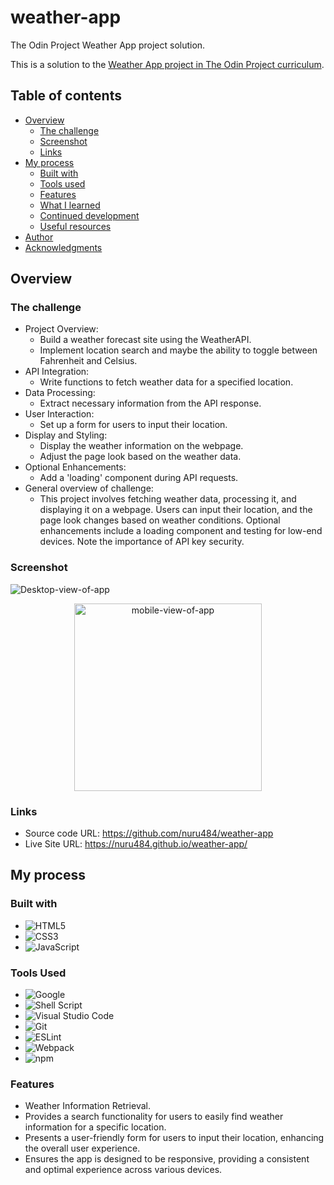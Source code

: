 # weather-app

The Odin Project Weather App project solution.

This is a solution to the [Weather App project in The Odin Project curriculum](https://www.theodinproject.com/lessons/node-path-javascript-weather-app).

## Table of contents

- [Overview](#overview)
  - [The challenge](#the-challenge)
  - [Screenshot](#screenshot)
  - [Links](#links)
- [My process](#my-process)
  - [Built with](#built-with)
  - [Tools used](#tools-used)
  - [Features](#features)
  - [What I learned](#what-i-learned)
  - [Continued development](#continued-development)
  - [Useful resources](#useful-resources)
- [Author](#author)
- [Acknowledgments](#acknowledgments)

## Overview

### The challenge

- Project Overview:
  - Build a weather forecast site using the WeatherAPI.
  - Implement location search and maybe the ability to toggle between Fahrenheit and Celsius.
- API Integration:
  - Write functions to fetch weather data for a specified location.
- Data Processing:
  - Extract necessary information from the API response.
- User Interaction:
  - Set up a form for users to input their location.
- Display and Styling:
  - Display the weather information on the webpage.
  - Adjust the page look based on the weather data.
- Optional Enhancements:
  - Add a 'loading' component during API requests.
- General overview of challenge:
  - This project involves fetching weather data, processing it, and displaying it on a webpage. Users can input their location, and the page look changes based on weather conditions. Optional enhancements include a loading component and testing for low-end devices. Note the importance of API key security.

### Screenshot

![Desktop-view-of-app](./assets/weather-app-desktop-view.png)

<div align="center">
  <img src="./assets/weather-app-mobile-view.png" alt="mobile-view-of-app" width="300">
</div>

### Links

- Source code URL: https://github.com/nuru484/weather-app
- Live Site URL: https://nuru484.github.io/weather-app/

## My process

### Built with

- ![HTML5](https://img.shields.io/badge/html5-%23E34F26.svg?style=for-the-badge&logo=html5&logoColor=white)
- ![CSS3](https://img.shields.io/badge/css3-%231572B6.svg?style=for-the-badge&logo=css3&logoColor=white)
- ![JavaScript](https://img.shields.io/badge/javascript-%23323330.svg?style=for-the-badge&logo=javascript&logoColor=%23F7DF1E)

### Tools Used

- ![Google](https://img.shields.io/badge/google-4285F4?style=for-the-badge&logo=google&logoColor=white)
- ![Shell Script](https://img.shields.io/badge/Terminal-%23121011.svg?style=for-the-badge&logo=gnu-bash&logoColor=white)
- ![Visual Studio Code](https://img.shields.io/badge/Visual%20Studio%20Code-0078d7.svg?style=for-the-badge&logo=visual-studio-code&logoColor=white)
- ![Git](https://img.shields.io/badge/Git-%23F05032.svg?style=for-the-badge&logo=git&logoColor=white)
- ![ESLint](https://img.shields.io/badge/ESLint-%234B32C3.svg?style=for-the-badge&logo=eslint&logoColor=white)
- ![Webpack](https://img.shields.io/badge/Webpack-%238DD6F9.svg?style=for-the-badge&logo=webpack&logoColor=white)
- ![npm](https://img.shields.io/badge/npm-%23CB3837.svg?style=for-the-badge&logo=npm&logoColor=white)

### Features

- Weather Information Retrieval.
- Provides a search functionality for users to easily find weather information for a specific location.
- Presents a user-friendly form for users to input their location, enhancing the overall user experience.
- Ensures the app is designed to be responsive, providing a consistent and optimal experience across various devices.

